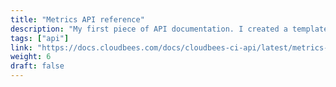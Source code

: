 ```yaml
---
title: "Metrics API reference"
description: "My first piece of API documentation. I created a template for how to organize the content based on Tom Johnson's assertion that reference documentation for API endpoints consists of 5 general sections: resource descriptions, endpoints and methods, parameters, sample requests, and sample responses. I took a document written by a developer and tested the endpoints with Postman and curl to create my sample requests. I also created a page on how to authenticate with an API token."
tags: ["api"]
link: "https://docs.cloudbees.com/docs/cloudbees-ci-api/latest/metrics-api"
weight: 6
draft: false
---
```

